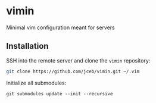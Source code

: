 # vimin
Minimal vim configuration meant for servers

## Installation

SSH into the remote server and clone the `vimin` repository:

```bash
git clone https://github.com/jceb/vimin.git ~/.vim
```

Initialize all submodules:

```
git submodules update --init --recursive
```

